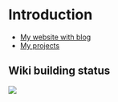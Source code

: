 # Introduction

- [My website with blog](https://vician.cz/en/)
- [My projects](https://vician.cz/en/projects/)

## Wiki building status

![](https://gitlab.com/vician/wiki/badges/master/build.svg)
